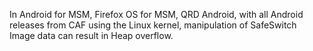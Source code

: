 In Android for MSM, Firefox OS for MSM, QRD Android, with all Android releases from CAF using the Linux kernel, manipulation of SafeSwitch Image data can result in Heap overflow.